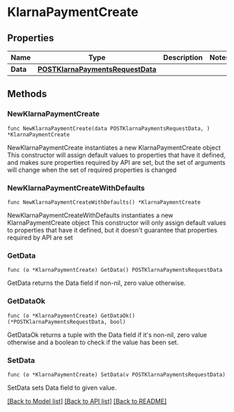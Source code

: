 # KlarnaPaymentCreate

## Properties

Name | Type | Description | Notes
------------ | ------------- | ------------- | -------------
**Data** | [**POSTKlarnaPaymentsRequestData**](POSTKlarnaPaymentsRequestData.md) |  | 

## Methods

### NewKlarnaPaymentCreate

`func NewKlarnaPaymentCreate(data POSTKlarnaPaymentsRequestData, ) *KlarnaPaymentCreate`

NewKlarnaPaymentCreate instantiates a new KlarnaPaymentCreate object
This constructor will assign default values to properties that have it defined,
and makes sure properties required by API are set, but the set of arguments
will change when the set of required properties is changed

### NewKlarnaPaymentCreateWithDefaults

`func NewKlarnaPaymentCreateWithDefaults() *KlarnaPaymentCreate`

NewKlarnaPaymentCreateWithDefaults instantiates a new KlarnaPaymentCreate object
This constructor will only assign default values to properties that have it defined,
but it doesn't guarantee that properties required by API are set

### GetData

`func (o *KlarnaPaymentCreate) GetData() POSTKlarnaPaymentsRequestData`

GetData returns the Data field if non-nil, zero value otherwise.

### GetDataOk

`func (o *KlarnaPaymentCreate) GetDataOk() (*POSTKlarnaPaymentsRequestData, bool)`

GetDataOk returns a tuple with the Data field if it's non-nil, zero value otherwise
and a boolean to check if the value has been set.

### SetData

`func (o *KlarnaPaymentCreate) SetData(v POSTKlarnaPaymentsRequestData)`

SetData sets Data field to given value.



[[Back to Model list]](../README.md#documentation-for-models) [[Back to API list]](../README.md#documentation-for-api-endpoints) [[Back to README]](../README.md)


